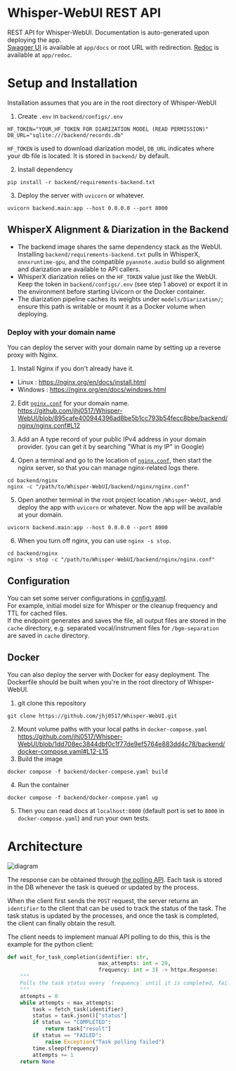 # Whisper-WebUI REST API
REST API for Whisper-WebUI. Documentation is auto-generated upon deploying the app.
<br>[Swagger UI](https://github.com/swagger-api/swagger-ui) is available at `app/docs` or root URL with redirection. [Redoc](https://github.com/Redocly/redoc) is available at `app/redoc`.

# Setup and Installation

Installation assumes that you are in the root directory of Whisper-WebUI

1. Create `.env` in `backend/configs/.env`
```
HF_TOKEN="YOUR_HF_TOKEN FOR DIARIZATION MODEL (READ PERMISSION)"
DB_URL="sqlite:///backend/records.db"
```
`HF_TOKEN` is used to download diarization model, `DB_URL` indicates where your db file is located. It is stored in `backend/` by default.

2. Install dependency
```
pip install -r backend/requirements-backend.txt
```

3. Deploy the server with `uvicorn` or whatever.
```
uvicorn backend.main:app --host 0.0.0.0 --port 8000
```

## WhisperX Alignment & Diarization in the Backend

- The backend image shares the same dependency stack as the WebUI. Installing `backend/requirements-backend.txt` pulls in WhisperX, `onnxruntime-gpu`, and the compatible `pyannote.audio` build so alignment and diarization are available to API callers.
- WhisperX diarization relies on the `HF_TOKEN` value just like the WebUI. Keep the token in `backend/configs/.env` (see step 1 above) or export it in the environment before starting Uvicorn or the Docker container.
- The diarization pipeline caches its weights under `models/Diarization/`; ensure this path is writable or mount it as a Docker volume when deploying.

### Deploy with your domain name
You can deploy the server with your domain name by setting up a reverse proxy with Nginx.

1. Install Nginx if you don't already have it.
- Linux : https://nginx.org/en/docs/install.html
- Windows : https://nginx.org/en/docs/windows.html

2. Edit [`nginx.conf`](https://github.com/jhj0517/Whisper-WebUI/blob/master/backend/nginx/nginx.conf) for your domain name.
https://github.com/jhj0517/Whisper-WebUI/blob/895cafe400944396ad8be5b1cc793b54fecc8bbe/backend/nginx/nginx.conf#L12

3. Add an A type record of your public IPv4 address in your domain provider. (you can get it by searching "What is my IP" in Google)

4. Open a terminal and go to the location of [`nginx.conf`](https://github.com/jhj0517/Whisper-WebUI/blob/master/backend/nginx/nginx.conf), then start the nginx server, so that you can manage nginx-related logs there.
```shell
cd backend/nginx
nginx -c "/path/to/Whisper-WebUI/backend/nginx/nginx.conf"
```

5. Open another terminal in the root project location `/Whisper-WebUI`, and deploy the app with `uvicorn` or whatever. Now the app will be available at your domain.
```shell
uvicorn backend.main:app --host 0.0.0.0 --port 8000
```

6. When you turn off nginx, you can use `nginx -s stop`.
```shell
cd backend/nginx
nginx -s stop -c "/path/to/Whisper-WebUI/backend/nginx/nginx.conf"
```


## Configuration
You can set some server configurations in [config.yaml](https://github.com/jhj0517/Whisper-WebUI/blob/master/backend/configs/config.yaml). 
<br>For example, initial model size for Whisper or the cleanup frequency and TTL for cached files.
<br>If the endpoint generates and saves the file, all output files are stored in the `cache` directory, e.g. separated vocal/instrument files for `/bgm-separation` are saved in `cache` directory.

## Docker
You can also deploy the server with Docker for easy deployment.
The Dockerfile should be built when you're in the root directory of Whisper-WebUI.

1. git clone this repository
```
git clone https://github.com/jhj0517/Whisper-WebUI.git
```
2. Mount volume paths with your local paths in `docker-compose.yaml`
https://github.com/jhj0517/Whisper-WebUI/blob/1dd708ec3844dbf0c1f77de9ef5764e883dd4c78/backend/docker-compose.yaml#L12-L15
3. Build the image
```
docker compose -f backend/docker-compose.yaml build
```
4. Run the container
```
docker compose -f backend/docker-compose.yaml up
```

5. Then you can read docs at `localhost:8000` (default port is set to `8000` in `docker-compose.yaml`) and run your own tests. 


# Architecture

![diagram](https://github.com/user-attachments/assets/37d2ab2d-4eb4-4513-bb7b-027d0d631971)

The response can be obtained through [the polling API](https://docs.oracle.com/en/cloud/saas/marketing/responsys-develop/API/REST/Async/asyncApi-v1.3-requests-requestId-get.htm).
Each task is stored in the DB whenever the task is queued or updated by the process.

When the client first sends the `POST` request, the server returns an `identifier` to the client that can be used to track the status of the task. The task status is updated by the processes, and once the task is completed,  the client can finally obtain the result.

The client needs to implement manual API polling to do this, this is the example for the python client:
```python
def wait_for_task_completion(identifier: str,
                             max_attempts: int = 20,
                             frequency: int = 3) -> httpx.Response:
    """
    Polls the task status every `frequency` until it is completed, failed, or the `max_attempts` are reached.
    """
    attempts = 0
    while attempts < max_attempts:
        task = fetch_task(identifier)
        status = task.json()["status"]
        if status == "COMPLETED":
            return task["result"]
        if status == "FAILED":
            raise Exception("Task polling failed")
        time.sleep(frequency)
        attempts += 1
    return None
```

